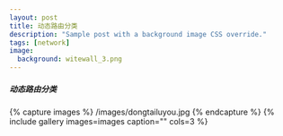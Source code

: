 ```yaml
---
layout: post
title: 动态路由分类
description: "Sample post with a background image CSS override."
tags: [network]
image:
  background: witewall_3.png
---
```


##### 动态路由分类
{% capture images %}
	/images/dongtailuyou.jpg
{% endcapture %}
{% include gallery images=images caption="" cols=3 %}
